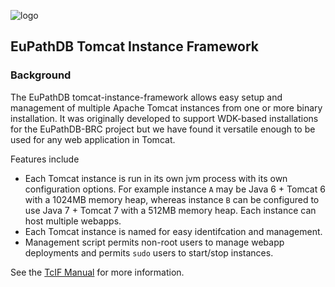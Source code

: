 <!---
This doc is written with Markdown syntax.
http://daringfireball.net/projects/markdown/
-->
![logo](/doc/catherder_branded.png) 

## EuPathDB Tomcat Instance Framework

### Background

The EuPathDB tomcat-instance-framework allows easy setup and management of multiple Apache Tomcat instances from one or more binary installation. It was originally developed to support WDK-based installations for the EuPathDB-BRC project but we have found it versatile enough to be used for any web application in Tomcat.

Features include

- Each Tomcat instance is run in its own jvm process with its own configuration options. For example instance `A` may be Java 6 + Tomcat 6 with a 1024MB memory heap, whereas instance `B` can be configured to use Java 7 + Tomcat 7 with a 512MB memory heap.  Each instance can host multiple webapps.
- Each Tomcat instance is named for easy identifcation and management.
- Management script permits non-root users to manage webapp deployments and permits `sudo` users to start/stop instances.

See the [TcIF Manual](/docs/TcIF-Manual.md) for more information.